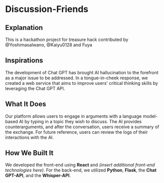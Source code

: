 # Discussion-Friends

## Explanation
This is a hackathon project for treasure hack contributed by @YoshimasaIwano, @Kaiyu0128 and Fuya

## Inspirations
The development of Chat GPT has brought AI hallucination to the forefront as a major issue to be addressed. In a tongue-in-cheek response, we created a web service that aims to improve users' critical thinking skills by leveraging the Chat GPT API.

## What It Does
Our platform allows users to engage in arguments with a language model-based AI by typing in a topic they wish to discuss. The AI provides counterarguments, and after the conversation, users receive a summary of the exchange. For future reference, users can review the logs of their interactions with the AI.

## How We Built It
We developed the front-end using **React** and _(insert additional front-end technologies here)_. For the back-end, we utilized **Python**, **Flask**, the **Chat GPT-API**, and the **Whisper-API**.

